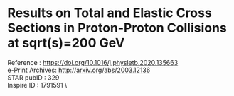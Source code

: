 # Results on Total and Elastic Cross Sections in Proton-Proton Collisions at sqrt(s)=200 GeV

Reference	: https://doi.org/10.1016/j.physletb.2020.135663 \
e-Print Archives: http://arxiv.org/abs/2003.12136 \
STAR pubID	: 329 \
Inspire ID	: 1791591 \
